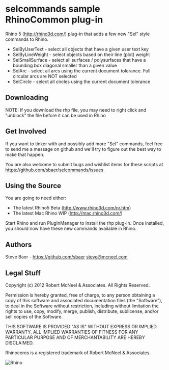 selcommands sample RhinoCommon plug-in
======================================

Rhino 5 (http://rhino3d.com/) plug-in that adds a few new "Sel" style commands to Rhino.

* SelByUserText - select all objects that have a given user text key
* SelByLineWeight - select objects based on their line (plot) weight
* SelSmallSurface - select all surfaces / polysurfaces that have a bounding box diagonal smaller than a given value
* SelArc - select all arcs using the current document tolerance. Full circular arcs are NOT selected
* SelCircle - select all circles using the current document tolerance

Downloading
-----------
NOTE: If you download the rhp file, you may need to right click and "unblock" the file before it can be used in Rhino


Get Involved
------------
If you want to tinker with and possibly add more "Sel" commands, feel free to send me a message on github and we'll try to figure out the best way to make that happen.

You are also welcome to submit bugs and wishlist items for these scripts at https://github.com/sbaer/selcommands/issues

Using the Source
----------------
You are going to need either:

* The latest Rhino5 Beta (http://www.rhino3d.com/nr.htm)
* The latest Mac Rhino WIP (http://mac.rhino3d.com/)

Start Rhino and run PlugInManager to install the rhp plug-in.  Once installed, you should now have these new commands available in Rhino.

Authors
-------
Steve Baer - https://github.com/sbaer steve@mcneel.com

Legal Stuff
-----------
Copyright (c) 2012 Robert McNeel & Associates. All Rights Reserved.

Permission is hereby granted, free of charge, to any person obtaining a copy of
this software and associated documentation files (the "Software"), to deal in
the Software without restriction, including without limitation the rights to use,
copy, modify, merge, publish, distribute, sublicense, and/or sell copies of the
Software.

THIS SOFTWARE IS PROVIDED "AS IS" WITHOUT EXPRESS OR IMPLIED WARRANTY. ALL IMPLIED
WARRANTIES OF FITNESS FOR ANY PARTICULAR PURPOSE AND OF MERCHANTABILITY ARE HEREBY
DISCLAIMED.

Rhinoceros is a registered trademark of Robert McNeel & Associates.

![Rhino](https://lh6.googleusercontent.com/-pQtuyrwmcmg/TYtWECHGYNI/AAAAAAAAA7Y/rphjSmq1cuo/s200/Rhino_logo_wire.jpg)
